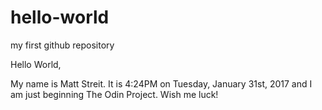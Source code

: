 # hello-world
my first github repository

Hello World,

My name is Matt Streit.  It is 4:24PM on Tuesday, January 31st, 2017 and I am just beginning The Odin Project.  Wish me luck!
